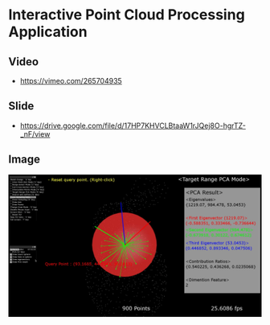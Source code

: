 # Interactive Point Cloud Processing Application

## Video
- https://vimeo.com/265704935

## Slide
- https://drive.google.com/file/d/17HP7KHVCLBtaaW1rJQej8O-hgrTZ-_nF/view

## Image
![sample](bin/data/images/sample.png)
